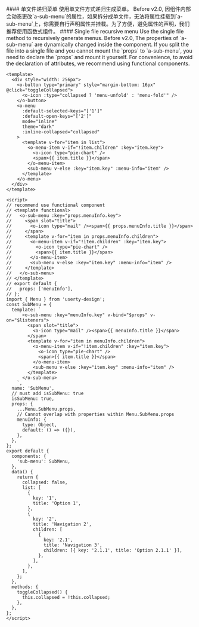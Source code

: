 <cn>
#### 单文件递归菜单
使用单文件方式递归生成菜单。
Before v2.0, 因组件内部会动态更改`a-sub-menu`的属性，如果拆分成单文件，无法将属性挂载到`a-sub-menu`上，你需要自行声明属性并挂载。为了方便，避免属性的声明，我们推荐使用函数式组件。
</cn>

<us>
#### Single file recursive menu
Use the single file method to recursively generate menus.
Before v2.0,  The properties of `a-sub-menu` are dynamically changed inside the component. If you split the file into a single file and you cannot mount the `props` to `a-sub-menu`, you need to declare the `props` and mount it yourself. For convenience, to avoid the declaration of attributes, we recommend using functional components.
</us>

```vue
<template>
  <div style="width: 256px">
    <o-button type="primary" style="margin-bottom: 16px" @click="toggleCollapsed">
      <o-icon :type="collapsed ? 'menu-unfold' : 'menu-fold'" />
    </o-button>
    <o-menu
      :default-selected-keys="['1']"
      :default-open-keys="['2']"
      mode="inline"
      theme="dark"
      :inline-collapsed="collapsed"
    >
      <template v-for="item in list">
        <o-menu-item v-if="!item.children" :key="item.key">
          <o-icon type="pie-chart" />
          <span>{{ item.title }}</span>
        </o-menu-item>
        <sub-menu v-else :key="item.key" :menu-info="item" />
      </template>
    </o-menu>
  </div>
</template>

<script>
// recommend use functional component
// <template functional>
//   <o-sub-menu :key="props.menuInfo.key">
//     <span slot="title">
//       <o-icon type="mail" /><span>{{ props.menuInfo.title }}</span>
//     </span>
//     <template v-for="item in props.menuInfo.children">
//       <o-menu-item v-if="!item.children" :key="item.key">
//         <o-icon type="pie-chart" />
//         <span>{{ item.title }}</span>
//       </o-menu-item>
//       <sub-menu v-else :key="item.key" :menu-info="item" />
//     </template>
//   </o-sub-menu>
// </template>
// export default {
//   props: ['menuInfo'],
// };
import { Menu } from 'userty-design';
const SubMenu = {
  template: `
      <o-sub-menu :key="menuInfo.key" v-bind="$props" v-on="$listeners">
        <span slot="title">
          <o-icon type="mail" /><span>{{ menuInfo.title }}</span>
        </span>
        <template v-for="item in menuInfo.children">
          <o-menu-item v-if="!item.children" :key="item.key">
            <o-icon type="pie-chart" />
            <span>{{ item.title }}</span>
          </o-menu-item>
          <sub-menu v-else :key="item.key" :menu-info="item" />
        </template>
      </o-sub-menu>
    `,
  name: 'SubMenu',
  // must add isSubMenu: true
  isSubMenu: true,
  props: {
    ...Menu.SubMenu.props,
    // Cannot overlap with properties within Menu.SubMenu.props
    menuInfo: {
      type: Object,
      default: () => ({}),
    },
  },
};
export default {
  components: {
    'sub-menu': SubMenu,
  },
  data() {
    return {
      collapsed: false,
      list: [
        {
          key: '1',
          title: 'Option 1',
        },
        {
          key: '2',
          title: 'Navigation 2',
          children: [
            {
              key: '2.1',
              title: 'Navigation 3',
              children: [{ key: '2.1.1', title: 'Option 2.1.1' }],
            },
          ],
        },
      ],
    };
  },
  methods: {
    toggleCollapsed() {
      this.collapsed = !this.collapsed;
    },
  },
};
</script>
```
